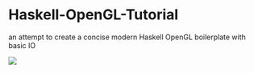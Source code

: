 Haskell-OpenGL-Tutorial
=======================

an attempt to create a concise modern Haskell OpenGL boilerplate with basic IO

![](https://raw.github.com/madjestic/Haskell-OpenGL-Tutorial/master/tutorial03/NGL.png)
